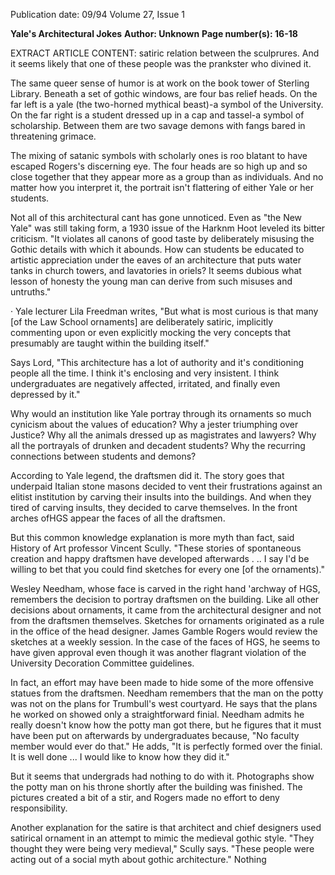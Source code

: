 Publication date: 09/94
Volume 27, Issue 1

**Yale's Architectural Jokes**
**Author: Unknown**
**Page number(s): 16-18**

EXTRACT ARTICLE CONTENT:
satiric relation between the sculprures. And 
it seems likely that one of these people was 
the prankster who divined it. 


The same queer sense of humor is at 
work on the book tower of Sterling Library. 
Beneath a set of gothic windows, are four 
bas relief heads. On the far left is a yale 
(the two-horned mythical beast)-a symbol 
of the University. On the far right is a 
student dressed up in a cap and tassel-a 
symbol of scholarship. Between them are 
two savage demons with fangs bared in 
threatening grimace. 


The mixing of satanic symbols with 
scholarly ones is roo blatant to have 
escaped Rogers's discerning eye. The four 
heads are so high up and so close together 
that they appear more as a group than as 
individuals. And no matter how you 
interpret it, the portrait isn't flattering of 
either Yale or her students. 


Not all of this architectural cant has 
gone unnoticed. Even as "the New Yale" 
was still taking form, a 1930 issue of the 
Harknm Hoot leveled its bitter criticism. 
"It violates all canons of good taste by 
deliberately misusing the Gothic details 
with which it abounds. How can students 
be educated to artistic appreciation under 
the eaves of an architecture that puts water 
tanks in church towers, and lavatories in 
oriels? It seems dubious what lesson of 
honesty the young man can derive from 
such misuses and untruths." 


· Yale lecturer Lila Freedman writes, "But 
what is most curious is that many [of the 
Law School ornaments] are deliberately 
satiric, implicitly commenting upon or 
even explicitly mocking the very concepts 
that presumably are taught within the 
building itself." 


Says Lord, "This architecture has a lot 
of authority and it's conditioning people all 
the time. I think it's enclosing and very 
insistent. I think undergraduates are 
negatively affected, irritated, and finally 
even depressed by it." 


Why would an institution like Yale 
portray through its ornaments so 
much cynicism about the values 
of education? Why a jester triumphing over 
Justice? Why all the animals dressed up as 
magistrates and lawyers? Why all the 
portrayals of drunken and decadent 
students? Why the recurring connections 
between students and demons? 


According to Yale legend, the 
draftsmen did it. The story goes that 
underpaid Italian stone masons decided to 
vent their frustrations against an elitist 
institution by carving their insults into the 
buildings. And when they tired of carving 
insults, they decided to carve themselves. 
In the front arches ofHGS appear the faces 
of all the draftsmen. 


But 
this 
common 
knowledge 
explanation is more myth than fact, said 
History of Art professor Vincent Scully. 
"These stories of spontaneous creation and 
happy draftsmen have developed afterwards 
. .. I say I'd be willing to bet that you 
could find sketches for every one [of the 
ornaments)." 


Wesley Needham, whose face is carved 
in the right hand 'archway of HGS, 
remembers the decision to portray 
draftsmen on the building. Like all other 
decisions about ornaments, it came from 
the architectural designer and not from the 
draftsmen themselves. Sketches for 
ornaments originated as a rule in the office 
of the head designer. James Gamble Rogers 
would review the sketches at a weekly 
session. In the case of the faces of HGS, he 
seems to have given approval even though 
it was another flagrant violation of the 
University 
Decoration 
Committee 
guidelines. 


In fact, an effort may have been made 
to hide some of the more offensive statues 
from the draftsmen. Needham remembers 
that the man on the potty was not on the 
plans for Trumbull's west courtyard. He 
says that the plans he worked on showed 
only a straightforward finial. Needham 
admits he really doesn't know how the 
potty man got there, but he figures that it 
must have been put on afterwards by 
undergraduates because, "No faculty 
member would ever do that." He adds, "It 
is perfectly formed over the finial. It is well 
done ... I would like to know how they 
did it." 


But it seems that undergrads had 
nothing to do with it. Photographs show 
the potty man on his throne shortly after 
the building was finished. The pictures 
created a bit of a stir, and Rogers made no 
effort to deny responsibility. 


Another explanation for the satire is 
that architect and chief designers used 
satirical ornament in an attempt to mimic 
the medieval gothic style. "They thought 
they were being very medieval," Scully says. 
"These people were acting out of a social 
myth about gothic architecture." Nothing